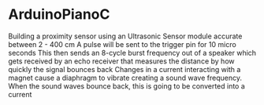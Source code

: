 # ArduinoPianoC
Building a proximity sensor using an Ultrasonic Sensor module accurate between 2 - 400 cm
A pulse will be sent to the trigger pin for 10 micro seconds
This then sends an 8-cycle burst frequency out of a speaker which gets received by an echo receiver that measures the distance by how quickly the signal bounces back
Changes in a current interacting with a magnet cause a diaphragm to vibrate creating a sound wave frequency.
When the sound waves bounce back, this is going to be converted into a current 
